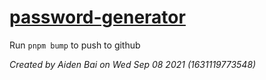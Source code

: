 # [password-generator](https://apcsp.netlify.app/password-generator)

Run `pnpm bump` to push to github

_Created by Aiden Bai on Wed Sep 08 2021 (1631119773548)_
